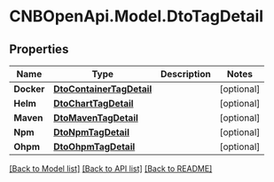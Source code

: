 # CNBOpenApi.Model.DtoTagDetail

## Properties

Name | Type | Description | Notes
------------ | ------------- | ------------- | -------------
**Docker** | [**DtoContainerTagDetail**](DtoContainerTagDetail.md) |  | [optional] 
**Helm** | [**DtoChartTagDetail**](DtoChartTagDetail.md) |  | [optional] 
**Maven** | [**DtoMavenTagDetail**](DtoMavenTagDetail.md) |  | [optional] 
**Npm** | [**DtoNpmTagDetail**](DtoNpmTagDetail.md) |  | [optional] 
**Ohpm** | [**DtoOhpmTagDetail**](DtoOhpmTagDetail.md) |  | [optional] 

[[Back to Model list]](../../README.md#documentation-for-models) [[Back to API list]](../../README.md#documentation-for-api-endpoints) [[Back to README]](../../README.md)

